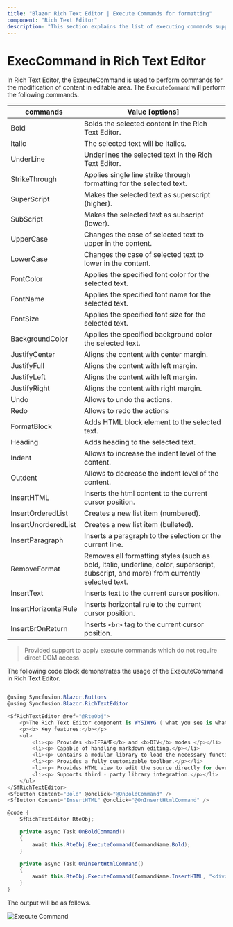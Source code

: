 ```yaml
---
title: "Blazor Rich Text Editor | Execute Commands for formatting"
component: "Rich Text Editor"
description: "This section explains the list of executing commands supported by the Blazor Rich Text Editor, which helps to make the formatting from application."
---
```


# ExecCommand in Rich Text Editor

In Rich Text Editor, the ExecuteCommand is used to perform commands for the modification of content in editable area.
The `ExecuteCommand` will perform the following commands.

| **commands** | **Value [options]** |
| --- | --- |
| Bold | Bolds the selected content in the Rich Text Editor. |
| Italic | The selected text will be Italics. |
| UnderLine | Underlines the selected text in the Rich Text Editor. |
| StrikeThrough | Applies single line strike through formatting for the selected text. |
| SuperScript | Makes the selected text as superscript (higher). |
| SubScript | Makes the selected text as subscript (lower). |
| UpperCase | Changes the case of selected text to upper in the content. |
| LowerCase | Changes the case of selected text to lower in the content. |
| FontColor | Applies the specified font color for the selected text. |
| FontName | Applies the specified font name for the selected text. |
| FontSize | Applies the specified font size for the selected text. |
| BackgroundColor | Applies the specified background color the selected text. |
| JustifyCenter | Aligns the content with center margin. |
| JustifyFull | Aligns the content with left margin. |
| JustifyLeft | Aligns the content with left margin. |
| JustifyRight | Aligns the content with right margin. |
| Undo | Allows to undo the actions. |
| Redo | Allows to redo the actions |
| FormatBlock | Adds HTML block element to the selected text. |
| Heading | Adds heading to the selected text.  |
| Indent | Allows to increase the indent level of the content. |
| Outdent | Allows to decrease the indent level of the content. |
| InsertHTML | Inserts the html content to the current cursor position. |
| InsertOrderedList | Creates a new list item (numbered). |
| InsertUnorderedList | Creates a new list item (bulleted). |
| InsertParagraph | Inserts a paragraph to the selection or the current line. |
| RemoveFormat | Removes all formatting styles (such as bold, Italic, underline, color, superscript, subscript, and more) from currently selected text. |
| InsertText | Inserts text to the current cursor position. |
| InsertHorizontalRule | Inserts horizontal rule to the current cursor position. |
| InsertBrOnReturn | Inserts `<br>` tag to the current cursor position. |

> Provided support to apply execute commands which do not require direct DOM access.

The following code block demonstrates the usage of the ExecuteCommand in Rich Text Editor.

```csharp

@using Syncfusion.Blazor.Buttons
@using Syncfusion.Blazor.RichTextEditor

<SfRichTextEditor @ref="@RteObj">
    <p>The Rich Text Editor component is WYSIWYG ('what you see is what you get') editor that provides the best user experience to create and update the content. Users can format their content using standard toolbar commands.</p>
    <p><b> Key features:</b></p>
    <ul>
        <li><p> Provides <b>IFRAME</b> and <b>DIV</b> modes </p></li>
        <li><p> Capable of handling markdown editing.</p></li>
        <li><p> Contains a modular library to load the necessary functionality on demand.</p></li>
        <li><p> Provides a fully customizable toolbar.</p></li>
        <li><p> Provides HTML view to edit the source directly for developers.</p></li>
        <li><p> Supports third - party library integration.</p></li>
    </ul>
</SfRichTextEditor>
<SfButton Content="Bold" @onclick="@OnBoldCommand" />
<SfButton Content="InsertHTML" @onclick="@OnInsertHtmlCommand" />

@code {
    SfRichTextEditor RteObj;

    private async Task OnBoldCommand()
    {
        await this.RteObj.ExecuteCommand(CommandName.Bold);
    }

    private async Task OnInsertHtmlCommand()
    {
        await this.RteObj.ExecuteCommand(CommandName.InsertHTML, "<div>Syncfusion Rich Text Editor component</div>");
    }
}

```

The output will be as follows.

![Execute Command](./images/exec-command.png)
